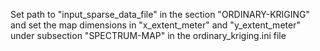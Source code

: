 Set path to "input_sparse_data_file" in the section "ORDINARY-KRIGING" and set the map dimensions in "x_extent_meter" and "y_extent_meter"  under subsection  "SPECTRUM-MAP" in the ordinary_kriging.ini file